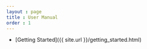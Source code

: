 ```yaml
---
layout : page
title : User Manual
order : 1
---
```


* [Getting Started]({{ site.url }}/getting_started.html)